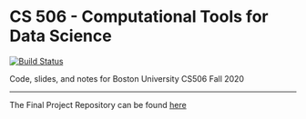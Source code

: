 # CS 506 - Computational Tools for Data Science

[![Build Status](https://travis-ci.com/gallettilance/CS506-Fall2020.svg?branch=master)](https://travis-ci.com/gallettilance/CS506-Fall2020)

Code, slides, and notes for Boston University CS506 Fall 2020

___

The Final Project Repository can be found [here](https://github.com/BU-Spark/CS506-Fall2020-Projects)